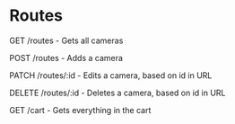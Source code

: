 <h1>Routes</h1>
<p>GET /routes - Gets all cameras</p>
<p>POST /routes - Adds a camera</p>
<p>PATCH /routes/:id - Edits a camera, based on id in URL</p>
<p>DELETE /routes/:id - Deletes a camera, based on id in URL</p>

<p>GET /cart - Gets everything in the cart</p>
